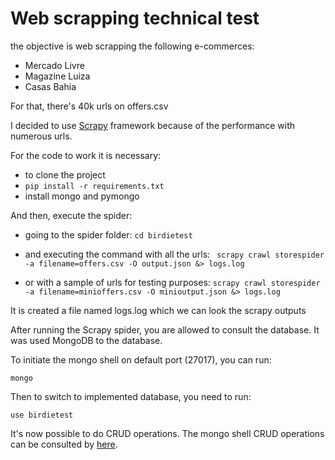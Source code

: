 # Web scrapping technical test

the objective is web scrapping the following e-commerces: 
- Mercado Livre
- Magazine Luiza
- Casas Bahia

For that, there's 40k urls on offers.csv

I decided to use [Scrapy](https://scrapy.org/) framework because of the performance with numerous urls.

For the code to work it is necessary:
- to clone the project
- `` pip install -r requirements.txt ``
- install mongo and pymongo

And then, execute the spider:
- going to the spider folder:
 `` cd birdietest ``

- and executing the command with all the urls:
 `` scrapy crawl storespider -a filename=offers.csv -O output.json &> logs.log``

- or with a sample of urls for testing purposes:
 `` scrapy crawl storespider -a filename=minioffers.csv -O minioutput.json &> logs.log ``
 
It is created a file named logs.log which we can look the scrapy outputs

After running the Scrapy spider, you are allowed to consult the database. It was used MongoDB to the database. 

To initiate the mongo shell on default port (27017), you can run:

`` mongo ``

Then to switch to implemented database, you need to run:

`` use birdietest ``

It's now possible to do CRUD operations. 
The mongo shell CRUD operations can be consulted by [here](https://docs.mongodb.com/manual/crud/).
